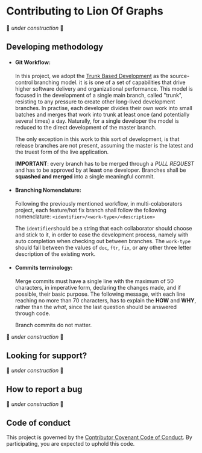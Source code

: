 # Contributing to Lion Of Graphs

🚧 *under construction* 🚧

## Developing methodology

- #### Git Workflow:
  In this project, we adopt the [Trunk Based Development](https://trunkbaseddevelopment.com/) as the source-control branching model. it is is one of a set of capabilities that drive higher software delivery and organizational performance. This model is focused in the development of a single main branch, called "trunk", resisting to any pressure to create other long-lived development branches. In practise, each developer divides their own work into small batches and merges that work into trunk at least once (and potentially several times) a day. Naturally, for a single developer the model is reduced to the direct development of the master branch.

  The only exception in this work to this sort of development, is that release branches are not present, assuming the master is the latest and the truest form of the live application.

  **IMPORTANT**: every branch has to be merged through a *PULL REQUEST* and has to be approved by at **least** one developer. Branches shall be **squashed and merged** into a single meaningful commit.

- #### Branching Nomenclature:
  Following the previously mentioned workflow, in multi-colaborators project, each feature/hot fix branch shall follow the following nomenclature:
  `<identifier>/<work-type>/<description>`

  The `identifier`should be a string that each collaborator should choose and stick to it, in order to ease the development process, namely with auto completion when checking out between branches. The `work-type` should fall between the values of `doc`, `ftr`, `fix`, or any other three letter description of the existing work.

- #### Commits terminology:
  Merge commits must have a single line with the maximum of 50 characters, in imperative form, declaring the changes made, and if possible, their basic purpose. The following message, with each line reaching no more than 70 characters, has to explain the **HOW** and **WHY**, rather than the *what*, since the last question should be answered through code.

  Branch commits do not matter.

🚧 *under construction* 🚧

## Looking for support?

🚧 *under construction* 🚧

## How to report a bug

🚧 *under construction* 🚧

## Code of conduct

This project is governed by the [Contributor Covenant Code of Conduct](./CODE_OF_CONDUCT.md). By participating, you are expected to uphold this code.
